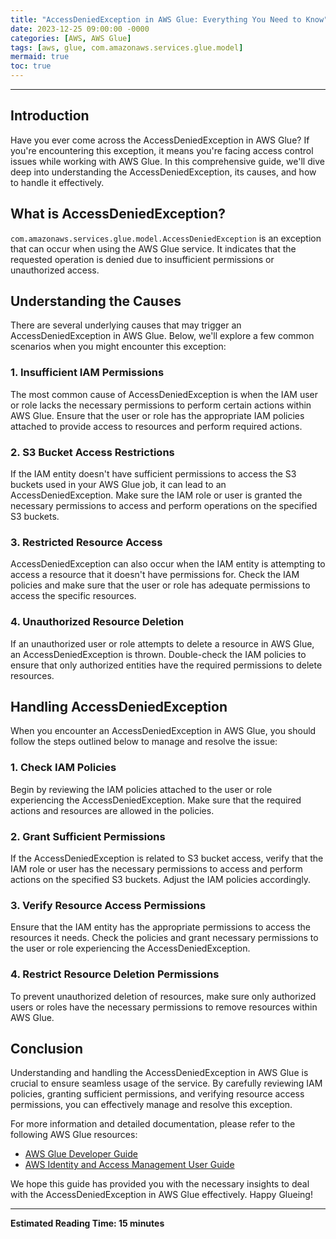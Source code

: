 ```yaml
---
title: "AccessDeniedException in AWS Glue: Everything You Need to Know"
date: 2023-12-25 09:00:00 -0000
categories: [AWS, AWS Glue]
tags: [aws, glue, com.amazonaws.services.glue.model]
mermaid: true
toc: true
---
```



---

## Introduction

Have you ever come across the AccessDeniedException in AWS Glue? If you're encountering this exception, it means you're facing access control issues while working with AWS Glue. In this comprehensive guide, we'll dive deep into understanding the AccessDeniedException, its causes, and how to handle it effectively.

## What is AccessDeniedException?

`com.amazonaws.services.glue.model.AccessDeniedException` is an exception that can occur when using the AWS Glue service. It indicates that the requested operation is denied due to insufficient permissions or unauthorized access.

## Understanding the Causes

There are several underlying causes that may trigger an AccessDeniedException in AWS Glue. Below, we'll explore a few common scenarios when you might encounter this exception:

### 1. Insufficient IAM Permissions

The most common cause of AccessDeniedException is when the IAM user or role lacks the necessary permissions to perform certain actions within AWS Glue. Ensure that the user or role has the appropriate IAM policies attached to provide access to resources and perform required actions.

### 2. S3 Bucket Access Restrictions

If the IAM entity doesn't have sufficient permissions to access the S3 buckets used in your AWS Glue job, it can lead to an AccessDeniedException. Make sure the IAM role or user is granted the necessary permissions to access and perform operations on the specified S3 buckets.

### 3. Restricted Resource Access

AccessDeniedException can also occur when the IAM entity is attempting to access a resource that it doesn't have permissions for. Check the IAM policies and make sure that the user or role has adequate permissions to access the specific resources.

### 4. Unauthorized Resource Deletion

If an unauthorized user or role attempts to delete a resource in AWS Glue, an AccessDeniedException is thrown. Double-check the IAM policies to ensure that only authorized entities have the required permissions to delete resources.

## Handling AccessDeniedException

When you encounter an AccessDeniedException in AWS Glue, you should follow the steps outlined below to manage and resolve the issue:

### 1. Check IAM Policies

Begin by reviewing the IAM policies attached to the user or role experiencing the AccessDeniedException. Make sure that the required actions and resources are allowed in the policies.

### 2. Grant Sufficient Permissions

If the AccessDeniedException is related to S3 bucket access, verify that the IAM role or user has the necessary permissions to access and perform actions on the specified S3 buckets. Adjust the IAM policies accordingly.

### 3. Verify Resource Access Permissions

Ensure that the IAM entity has the appropriate permissions to access the resources it needs. Check the policies and grant necessary permissions to the user or role experiencing the AccessDeniedException.

### 4. Restrict Resource Deletion Permissions

To prevent unauthorized deletion of resources, make sure only authorized users or roles have the necessary permissions to remove resources within AWS Glue.

## Conclusion

Understanding and handling the AccessDeniedException in AWS Glue is crucial to ensure seamless usage of the service. By carefully reviewing IAM policies, granting sufficient permissions, and verifying resource access permissions, you can effectively manage and resolve this exception.

For more information and detailed documentation, please refer to the following AWS Glue resources:

- [AWS Glue Developer Guide](https://docs.aws.amazon.com/glue/latest/dg/)
- [AWS Identity and Access Management User Guide](https://docs.aws.amazon.com/IAM/latest/UserGuide/)

We hope this guide has provided you with the necessary insights to deal with the AccessDeniedException in AWS Glue effectively. Happy Glueing!

---
**Estimated Reading Time: 15 minutes**